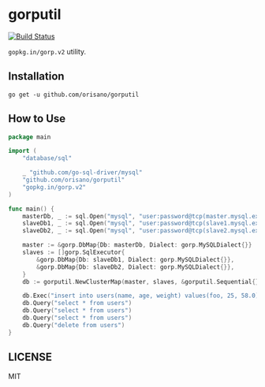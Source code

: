 # gorputil
[![Build Status](https://travis-ci.org/orisano/gorputil.svg?branch=master)](https://travis-ci.org/orisano/gorputil)

`gopkg.in/gorp.v2` utility.

## Installation
`go get -u github.com/orisano/gorputil`

## How to Use
```go
package main

import (
	"database/sql"

	_ "github.com/go-sql-driver/mysql"
	"github.com/orisano/gorputil"
	"gopkg.in/gorp.v2"
)

func main() {
	masterDb, _ := sql.Open("mysql", "user:password@tcp(master.mysql.example)/dbname")
	slaveDb1, _ := sql.Open("mysql", "user:password@tcp(slave1.mysql.example)/dbname")
	slaveDb2, _ := sql.Open("mysql", "user:password@tcp(slave2.mysql.example)/dbname")

	master := &gorp.DbMap{Db: masterDb, Dialect: gorp.MySQLDialect{}}
	slaves := []gorp.SqlExecutor{
		&gorp.DbMap{Db: slaveDb1, Dialect: gorp.MySQLDialect{}},
		&gorp.DbMap{Db: slaveDb2, Dialect: gorp.MySQLDialect{}},
	}
	db := gorputil.NewClusterMap(master, slaves, &gorputil.Sequential{})

	db.Exec("insert into users(name, age, weight) values(foo, 25, 58.0)") // master
	db.Query("select * from users")                                       // slave1
	db.Query("select * from users")                                       // slave2
	db.Query("select * from users")                                       // slave1
	db.Query("delete from users")                                         // master
}
```

## LICENSE
MIT
